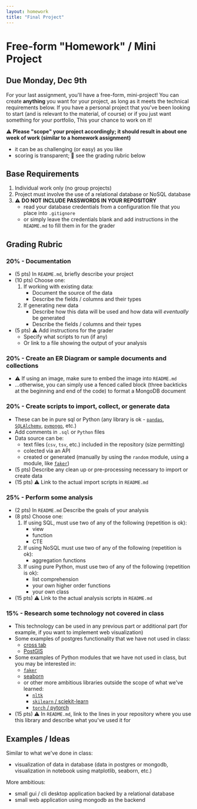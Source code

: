 ```yaml
---
layout: homework
title: "Final Project"
---
```


<style>
img {
    border: 1px solid #000;
}

.warning {
    background-color: yellow;
    color: #aa1122;
    font-weight: bold;
}
</style>

# Free-form "Homework" / Mini Project

## Due Monday, Dec 9th

For your last assignment, you'll have a free-form, mini-project! You can create __anything__ you want for your project, as long as it meets the technical requirements below. If you have a personal project that you've been looking to start (and is relevant to the material, of course) or if you just want something for your portfolio, This your chance to work on it!


⚠️ __Please "scope" your project accordingly; it should result in about one week of work (similar to a homework assignment)__

* it can be as challenging (or easy) as you like
* scoring is transparent; 👀 see the grading rubric below


## Base Requirements

1. Individual work only (no group projects)
2. Project must involve the use of a relational database or NoSQL database
3. ⚠️ __DO NOT INCLUDE PASSWORDS IN YOUR REPOSITORY__
	* read your database credentials from a configuration file that you place into `.gitignore`
	* or simply leave the credentials blank and add instructions in the `README.md` to fill them in for the grader


## Grading Rubric


### __20%__ - Documentation

* (5 pts) In `README.md`, briefly describe your project
* (10 pts) Choose one:
	1. If working with existing data:
		* Document the source of the data
		* Describe the fields / columns and their types
	2. If generating new data
		* Describe how this data will be used and how data will _eventually_ be generated
		* Describe the fields / columns and their types
* (5 pts) ⚠️ Add instructions for the grader
	* Specify what scripts to run (if any)
	* Or link to a file showing the output of your analysis


### __20%__ - Create an ER Diagram or sample documents and collections

* ⚠️ If using an image, make sure to embed the image into `README.md`
* ...otherwise, you can simply use a fenced called block (three backticks at the beginning and end of the code) to format a MongoDB document

### __20%__ - Create scripts to import, collect, or generate data

* These can be in pure sql or Python (any library is ok - [`pandas`](https://www.youtube.com/watch?v=eVGu5xMoncM), [`SQLAlchemy`](https://www.sqlalchemy.org/), [`pymongo`](https://docs.mongodb.com/ecosystem/drivers/pymongo/), etc.)
* Add comments in `.sql` or `Python` files
* Data source can be:
	* text files (`csv`, `tsv`, etc.) included in the repository (size permitting)
	* colected via an API
	* created or generated (manually by using the `random` module, using a module, like [`faker`](https://github.com/joke2k/faker))
* (5 pts) Describe any clean up or pre-processing necessary to import or create data
* (15 pts) ⚠️  Link to the actual import scripts in `README.md`



### 25% - Perform some analysis

* (2 pts) In `README.md` Describe the goals of your analysis
* (8 pts) Choose one:
	1. If using SQL, must use two of any of the following (repetition is ok):
		* view
		* function
		* CTE
	2. If using NoSQL must use two of any of the following (repetition is ok):
		* aggregation functions
	3. If using pure Python, must use two of any of the following (repetition is ok):
		* list comprehension
		* your own higher order functions
		* your own class
* (15 pts) ⚠️  Link to the actual analysis scripts in `README.md`


### 15% - Research some technology not covered in class

* This technology can be used in any previous part or additional part (for example, if you want to implement web visualization)
* Some examples of postgres functionality that we have not used in class:
	* [cross tab](https://www.postgresql.org/docs/current/tablefunc.html)
	* [PostGIS](https://postgis.net/)
* Some examples of Python modules that we have not used in class, but you may be interested in:
	* [`faker`](https://github.com/joke2k/faker)	
	* [seaborn](https://seaborn.pydata.org/)
	* or other more ambitious libraries outside the scope of what we've learned:
		* [`nltk`](https://www.nltk.org/)
		* [`skilearn` / sciekit-learn](https://scikit-learn.org/stable/)
		* [`torch` / pytorch](https://pytorch.org/)
* (15 pts) ⚠️  In `README.md`, link to the lines in your repository where you use this library and describe what you've used it for


## Examples / Ideas

Similar to what we've done in class:

* visualization of data in database (data in postgres or mongodb, visualization in notebook using matplotlib, seaborn, etc.) 

More ambitious: 

* small gui / cli desktop application backed by a relational database
* small web application using mongodb as the backend
